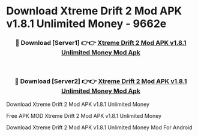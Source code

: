 # Download Xtreme Drift 2 Mod APK v1.8.1 Unlimited Money - 9662e



<div align="center">
<h3>🔴 Download [Server1] 👉👉 <a href="https://momento.my/?title=Xtreme_Drift_2_Mod_APK_v1.8.1_Unlimited_Money">Xtreme Drift 2 Mod APK v1.8.1 Unlimited Money Mod Apk</a></h3><br>

<h3>🔴 Download [Server2] 👉👉 <a href="https://momento.my/?title=Xtreme_Drift_2_Mod_APK_v1.8.1_Unlimited_Money">Xtreme Drift 2 Mod APK v1.8.1 Unlimited Money Mod Apk</a></h3>
</div>



Download Xtreme Drift 2 Mod APK v1.8.1 Unlimited Money 

Free APK MOD Xtreme Drift 2 Mod APK v1.8.1 Unlimited Money 

Download Xtreme Drift 2 Mod APK v1.8.1 Unlimited Money Mod For Android
